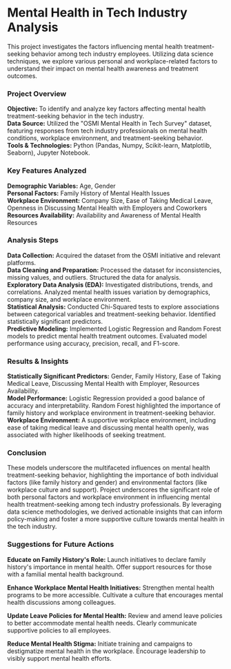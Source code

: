 # Mental Health in Tech Industry Analysis

This project investigates the factors influencing mental health treatment-seeking behavior among tech industry employees. Utilizing data science techniques, we explore various personal and workplace-related factors to understand their impact on mental health awareness and treatment outcomes.

### Project Overview
**Objective:** To identify and analyze key factors affecting mental health treatment-seeking behavior in the tech industry.
<br>
**Data Source:** Utilized the "OSMI Mental Health in Tech Survey" dataset, featuring responses from tech industry professionals on mental health conditions, workplace environment, and treatment-seeking behavior.
<br>
**Tools & Technologies:** Python (Pandas, Numpy, Scikit-learn, Matplotlib, Seaborn), Jupyter Notebook.

### Key Features Analyzed
**Demographic Variables:** Age, Gender
<br>
**Personal Factors:** Family History of Mental Health Issues
<br>
**Workplace Environment:** Company Size, Ease of Taking Medical Leave, Openness in Discussing Mental Health with Employers and Coworkers
<br>
**Resources Availability:** Availability and Awareness of Mental Health Resources

### Analysis Steps
**Data Collection:** Acquired the dataset from the OSMI initiative and relevant platforms.
<br>
**Data Cleaning and Preparation:** Processed the dataset for inconsistencies, missing values, and outliers. Structured the data for analysis.
<br>
**Exploratory Data Analysis (EDA):**
Investigated distributions, trends, and correlations.
Analyzed mental health issues variation by demographics, company size, and workplace environment.
<br>
**Statistical Analysis:**
Conducted Chi-Squared tests to explore associations between categorical variables and treatment-seeking behavior.
Identified statistically significant predictors.
<br>
**Predictive Modeling:**
Implemented Logistic Regression and Random Forest models to predict mental health treatment outcomes.
Evaluated model performance using accuracy, precision, recall, and F1-score.

### Results & Insights
**Statistically Significant Predictors:** Gender, Family History, Ease of Taking Medical Leave, Discussing Mental Health with Employer, Resources Availability.
<br>
**Model Performance:** Logistic Regression provided a good balance of accuracy and interpretability. Random Forest highlighted the importance of family history and workplace environment in treatment-seeking behavior.
<br>
**Workplace Environment:** A supportive workplace environment, including ease of taking medical leave and discussing mental health openly, was associated with higher likelihoods of seeking treatment.

### Conclusion
These models underscore the multifaceted influences on mental health treatment-seeking behavior, highlighting the importance of both individual factors (like family history and gender) and environmental factors (like workplace culture and support). Project underscores the significant role of both personal factors and workplace environment in influencing mental health treatment-seeking among tech industry professionals. By leveraging data science methodologies, we derived actionable insights that can inform policy-making and foster a more supportive culture towards mental health in the tech industry.

### Suggestions for Future Actions
**Educate on Family History's Role:**
Launch initiatives to declare family history's importance in mental health.
Offer support resources for those with a familial mental health background.

**Enhance Workplace Mental Health Initiatives:**
Strengthen mental health programs to be more accessible.
Cultivate a culture that encourages mental health discussions among colleagues.

**Update Leave Policies for Mental Health:**
Review and amend leave policies to better accommodate mental health needs.
Clearly communicate supportive policies to all employees.

**Reduce Mental Health Stigma:**
Initiate training and campaigns to destigmatize mental health in the workplace.
Encourage leadership to visibly support mental health efforts.
